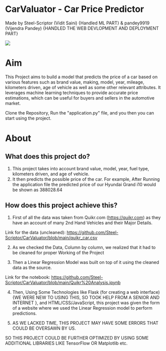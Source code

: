 # CarValuator - Car Price Predictor

Made by Steel-Scriptor (Vidit Saini) {Handled ML PART} & pandey9919 (Vijendra Pandey) {HANDLED THE WEB DEVLOPMENT AND DEPLOYMENT PART}

<img src="https://github.com/Steel-Scriptor/CarValuator/blob/main/Proj_Sample.png">

# Aim

This Project aims to build a model that predicts the price of a car based on various features such as brand
value, making, model, year, mileage, kilometers driven, age of vehicle as well as some other relevant attributes. 
It leverages machine learning techniques to provide accurate price estimations, which can be useful for buyers and sellers in
the automotive market.

Clone the Repository, Run the "application.py" file, and you then you can start using the project.

# About

## What does this project do?

1. This project takes into account brand value, model, year, fuel type, kilometers driven, and age of vehicle.
2. It then predicts the possible price of the car. For example, After Running the application file the predicted price of our Hyundai Grand i10 would be shown as 388028.64



## How does this project achieve this?

1. First of all the data was taken from Quikr.com (https://quikr.com) as they have an account of many 2nd Hand Vehicles and their Major Details.

Link for the data (uncleaned): https://github.com/Steel-Scriptor/CarValuator/blob/main/quikr_car.csv

2. As we checked the Data, Column by column, we realized that it had to be cleaned for proper Working of the Project

3. Then a Linear Regression Model was built on top of it using the cleaned data as the source.

Link for the notebook: https://github.com/Steel-Scriptor/CarValuator/blob/main/Quikr%20Analysis.ipynb

4. Then, Using Some Technologies like Flask (for creating a web interface) {WE WERE NEW TO USING THIS, SO TOOK HELP FROM A SENIOR AND INTERNET }, and HTML/CSS/JavaScript, this project was given the form of a website where we used the Linear Regression model to perform predictions.

5. AS WE LACKED TIME, THIS PROJECT MAY HAVE SOME ERRORS THAT COULD BE OVERSAWN BY US.

SO THIS PROJECT COULD BE FURTHER OPTIMIZED BY USING SOME ADDITIONAL LIBRARIES LIKE TensorFlow OR Matplotlib etc.

